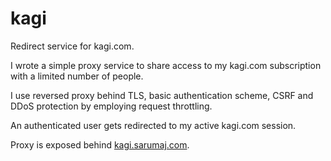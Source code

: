 # kagi

Redirect service for kagi.com.

I wrote a simple proxy service to share access to my kagi.com subscription with a limited number of people.

I use reversed proxy behind TLS, basic authentication scheme, CSRF and DDoS protection by employing request throttling.

An authenticated user gets redirected to my active kagi.com session.

Proxy is exposed behind [kagi.sarumaj.com](https://kagi.sarumaj.com).
